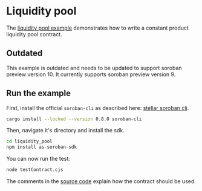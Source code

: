 # Liquidity pool

The [liquidity pool example](https://github.com/Soneso/as-soroban-examples/tree/main/liquidity_pool) demonstrates how to write a constant product liquidity pool contract.

## Outdated

This example is outdated and needs to be updated to support soroban preview version 10. It currently supports soroban preview version 9.

## Run the example

First, install the official `soroban-cli` as described here: [stellar soroban cli](https://github.com/stellar/soroban-cli).

```sh
cargo install --locked --version 0.8.0 soroban-cli
```

Then, navigate it's directory and install the sdk.

```sh
cd liquidity_pool
npm install as-soroban-sdk
```

You can now run the test:

```sh
node testContract.cjs
```

The comments in the [source code](https://github.com/Soneso/as-soroban-examples/tree/main/liquidity_pool/assembly/index.ts) explain how the contract should be used.